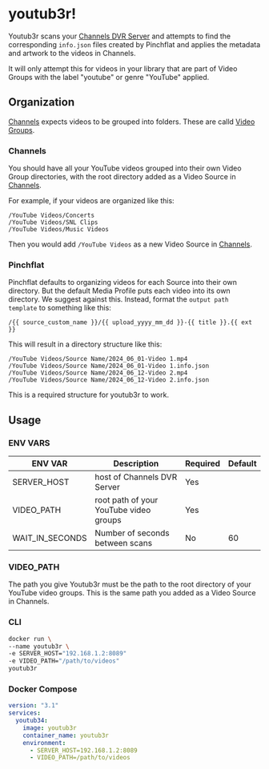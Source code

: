 # youtub3r!

Youtub3r scans your [Channels DVR Server](https://getchannels.com/dvr-serer/) and attempts to find the corresponding `info.json` files created by Pinchflat and applies the metadata and artwork to the videos in Channels.

It will only attempt this for videos in your library that are part of Video Groups with the label "youtube" or genre "YouTube" applied.

## Organization

[Channels](https://getchannels.com) expects videos to be grouped into folders. These are calld [Video Groups](https://getchannels.com/docs/channels-dvr-server/how-to/local-content/#video-groups).

### Channels

You should have all your YouTube videos grouped into their own Video Group directories, with the root directory added as a Video Source in [Channels](https://getchannels.com).

For example, if your videos are organized like this:

    /YouTube Videos/Concerts
    /YouTube Videos/SNL Clips
    /YouTube Videos/Music Videos

Then you would add `/YouTube Videos` as a new Video Source in [Channels](https://getchannels.com).

### Pinchflat

Pinchflat defaults to organizing videos for each Source into their own directory. But the default Media Profile puts each video into its own directory. We suggest against this. Instead, format the `output path template` to something like this:

    /{{ source_custom_name }}/{{ upload_yyyy_mm_dd }}-{{ title }}.{{ ext }}

This will result in a directory structure like this:

    /YouTube Videos/Source Name/2024_06_01-Video 1.mp4
    /YouTube Videos/Source Name/2024_06_01-Video 1.info.json
    /YouTube Videos/Source Name/2024_06_12-Video 2.mp4
    /YouTube Videos/Source Name/2024_06_12-Video 2.info.json

This is a required structure for youtub3r to work.

## Usage

### ENV VARS

| ENV VAR         | Description                            | Required | Default |
| --------------- | -------------------------------------- | -------- | ------- |
| SERVER_HOST     | host of Channels DVR Server            | Yes      |         |
| VIDEO_PATH      | root path of your YouTube video groups | Yes      |         |
| WAIT_IN_SECONDS | Number of seconds between scans        | No       | 60      |

### VIDEO_PATH

The path you give Youtub3r must be the path to the root directory of your YouTube video groups. This is the same path you added as a Video Source in Channels.

### CLI

```bash
docker run \
--name youtub3r \
-e SERVER_HOST="192.168.1.2:8089"
-e VIDEO_PATH="/path/to/videos"
youtub3r
```

### Docker Compose

```yaml
version: "3.1"
services:
  youtub34:
    image: youtub3r
    container_name: youtub3r
    environment:
      - SERVER_HOST=192.168.1.2:8089
      - VIDEO_PATH=/path/to/videos
```
